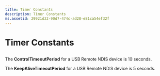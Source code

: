 ```yaml
---
title: Timer Constants
description: Timer Constants
ms.assetid: 29921d22-90d7-474c-ad28-e81ca54ef32f
---
```


# Timer Constants


## <a href="" id="ddk-timer-constants-ng"></a>


The **ControlTimeoutPeriod** for a USB Remote NDIS device is 10 seconds.

The **KeepAliveTimeoutPeriod** for a USB Remote NDIS device is 5 seconds.

 

 





